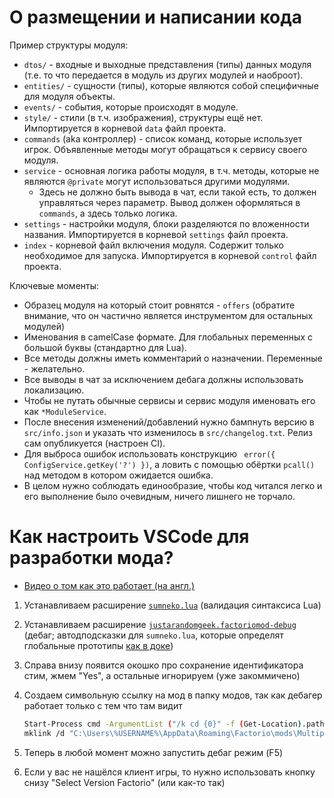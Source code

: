 # О размещении и написании кода

Пример структуры модуля:
- `dtos/` - входные и выходные представления (типы) данных модуля (т.е. то что передается в модуль из других модулей и наоброот).
- `entities/` - сущности (типы), которые являются собой специфичные для модуля объекты.
- `events/` - события, которые происходят в модуле.
- `style/` - стили (в т.ч. изображения), структуры ещё нет. Импортируется в корневой `data` файл проекта.
- `commands` (aka контроллер) - список команд, которые использует игрок. Объявленные методы могут обращаться к сервису своего модуля. 
- `service` - основная логика работы модуля, в т.ч. методы, которые не являются `@private` могут использоваться другими модулями. 
  - Здесь не должно быть вывода в чат, если такой есть, то должен управляться через параметр. Вывод должен оформляться в `commands`, а здесь только логика. 
- `settings` - настройки модуля, блоки разделяются по вложенности названия. Импортируется в корневой `settings` файл проекта.
- `index` - корневой файл включения модуля. Содержит только необходимое для запуска. Импортируется в корневой `control` файл проекта.

Ключевые моменты:
- Образец модуля на который стоит ровнятся - `offers` (обратите внимание, что он частично является инструментом для остальных модулей)
- Именования в camelCase формате. Для глобальных переменных с большой буквы (стандартно для Lua).
- Все методы должны иметь комментарий о назначении. Переменные - желательно.
- Все выводы в чат за исключением дебага должны использовать локализацию.
- Чтобы не путать обычные сервисы и сервис модуля именовать его как `*ModuleService`.
- После внесения изменений/добавлений нужно бампнуть версию в `src/info.json` и указать что изменилось в `src/changelog.txt`. Релиз сам опубликуется (настроен CI).
- Для выброса ошибок использовать конструкцию ` error({ ConfigService.getKey('?') })`, а ловить с помощью обёртки `pcall()` над методом в котором ожидается ошибка.
- В целом нужно соблюдать единообразие, чтобы код читался легко и его выполнение было очевидным, ничего лишнего не торчало.

# Как настроить VSCode для разработки мода?

- [Видео о том как это работает (на англ.)](https://www.youtube.com/watch?v=oNfMNFxy2X4)

1. Устанавливаем расширение [`sumneko.lua`](vscode:extension/sumneko.lua) (валидация синтаксиса Lua)
2. Устанавливаем расширение [`justarandomgeek.factoriomod-debug`](vscode:extension/justarandomgeek.factoriomod-debug) (дебаг; автодподсказки для `sumneko.lua`, которые определят глобальные прототипы [как в доке](https://lua-api.factorio.com/latest/index-prototype.html))
3. Справа внизу появится окошко про сохранение идентификатора стим, жмем "Yes", а остальные игнорируем (уже закоммичено)
4. Создаем символьную ссылку на мод в папку модов, так как дебагер работает только с тем что там видит

    ```sh
    Start-Process cmd -ArgumentList ("/k cd {0}" -f (Get-Location).path) -Verb RunAs # Откроет командную строку от имени админа в этой же папке
    mklink /d "C:\Users\%USERNAME%\AppData\Roaming\Factorio\mods\MultiplayerTeams" "%cd%\src" # Создаст символьную ссылку из модов на папку проекта 'src'
    ```

5. Теперь в любой момент можно запустить дебаг режим (F5)
6. Если у вас не нашёлся клиент игры, то нужно использовать кнопку снизу "Select Version Factorio" (или как-то так)
